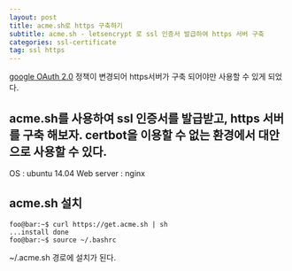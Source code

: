 ```yaml
---
layout: post
title: acme.sh로 https 구축하기
subtitle: acme.sh - letsencrypt 로 ssl 인증서 발급하여 https 서버 구축
categories: ssl-certificate
tag: ssl https
---
```


[google OAuth 2.0](https://developers.google.com/identity/protocols/oauth2/policies?hl=ko#secure-response-handling) 정책이 변경되어 https서버가 구축 되어야만 사용할 수 있게 되었다.


acme.sh를 사용하여 ssl 인증서를 발급받고, https 서버를 구축 해보자.
certbot을 이용할 수 없는 환경에서 대안으로 사용할 수 있다.
---
OS : ubuntu 14.04
Web server : nginx

## acme.sh 설치

```console
foo@bar:~$ curl https://get.acme.sh | sh
...install done
foo@bar:~$ source ~/.bashrc
```
~/.acme.sh 경로에 설치가 된다.

